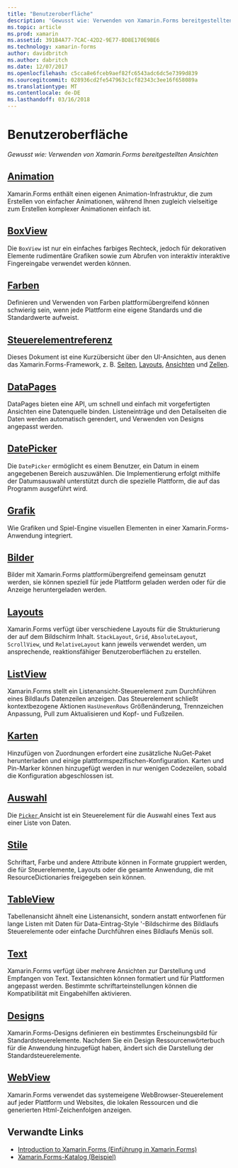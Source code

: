 ```yaml
---
title: "Benutzeroberfläche"
description: 'Gewusst wie: Verwenden von Xamarin.Forms bereitgestellten Ansichten'
ms.topic: article
ms.prod: xamarin
ms.assetid: 391B4A77-7CAC-42D2-9E77-BD8E170E9BE6
ms.technology: xamarin-forms
author: davidbritch
ms.author: dabritch
ms.date: 12/07/2017
ms.openlocfilehash: c5cca8e6fceb9aef82fc6543adc6dc5e7399d839
ms.sourcegitcommit: 028936cd2fe547963c1cf82343c3ee16f658089a
ms.translationtype: MT
ms.contentlocale: de-DE
ms.lasthandoff: 03/16/2018
---
```

# <a name="user-interface"></a>Benutzeroberfläche

_Gewusst wie: Verwenden von Xamarin.Forms bereitgestellten Ansichten_

## <a name="animationanimationindexmd"></a>[Animation](animation/index.md)

Xamarin.Forms enthält einen eigenen Animation-Infrastruktur, die zum Erstellen von einfacher Animationen, während Ihnen zugleich vielseitige zum Erstellen komplexer Animationen einfach ist.

## <a name="boxviewboxviewmd"></a>[BoxView](boxview.md)

Die `BoxView` ist nur ein einfaches farbiges Rechteck, jedoch für dekorativen Elemente rudimentäre Grafiken sowie zum Abrufen von interaktiv interaktive Fingereingabe verwendet werden können.

## <a name="colorscolorsmd"></a>[Farben](colors.md)

Definieren und Verwenden von Farben plattformübergreifend können schwierig sein, wenn jede Plattform eine eigene Standards und die Standardwerte aufweist.

## <a name="controls-referencecontrolsindexmd"></a>[Steuerelementreferenz](controls/index.md)

Dieses Dokument ist eine Kurzübersicht über den UI-Ansichten, aus denen das Xamarin.Forms-Framework, z. B. [Seiten](~/xamarin-forms/user-interface/controls/pages.md), [Layouts](~/xamarin-forms/user-interface/controls/layouts.md), [Ansichten](~/xamarin-forms/user-interface/controls/views.md) und [Zellen](~/xamarin-forms/user-interface/controls/cells.md).

## <a name="datapagesdatapagesindexmd"></a>[DataPages](datapages/index.md)

DataPages bieten eine API, um schnell und einfach mit vorgefertigten Ansichten eine Datenquelle binden. Listeneinträge und den Detailseiten die Daten werden automatisch gerendert, und Verwenden von Designs angepasst werden.

## <a name="datepickerdatepickermd"></a>[DatePicker](datepicker.md)

Die `DatePicker` ermöglicht es einem Benutzer, ein Datum in einem angegebenen Bereich auszuwählen. Die Implementierung erfolgt mithilfe der Datumsauswahl unterstützt durch die spezielle Plattform, die auf das Programm ausgeführt wird.

## <a name="graphicsgraphicsindexmd"></a>[Grafik](graphics/index.md)

Wie Grafiken und Spiel-Engine visuellen Elementen in einer Xamarin.Forms-Anwendung integriert.

## <a name="imagesimagesmd"></a>[Bilder](images.md)

Bilder mit Xamarin.Forms plattformübergreifend gemeinsam genutzt werden, sie können speziell für jede Plattform geladen werden oder für die Anzeige heruntergeladen werden.

## <a name="layoutslayoutsindexmd"></a>[Layouts](layouts/index.md)

Xamarin.Forms verfügt über verschiedene Layouts für die Strukturierung der auf dem Bildschirm Inhalt. `StackLayout`, `Grid`, `AbsoluteLayout`, `ScrollView`, und `RelativeLayout` kann jeweils verwendet werden, um ansprechende, reaktionsfähiger Benutzeroberflächen zu erstellen.

## <a name="listviewlistviewindexmd"></a>[ListView](listview/index.md)

Xamarin.Forms stellt ein Listenansicht-Steuerelement zum Durchführen eines Bildlaufs Datenzeilen anzeigen. Das Steuerelement schließt kontextbezogene Aktionen `HasUnevenRows` Größenänderung, Trennzeichen Anpassung, Pull zum Aktualisieren und Kopf- und Fußzeilen.

## <a name="mapsmapmd"></a>[Karten](map.md)

Hinzufügen von Zuordnungen erfordert eine zusätzliche NuGet-Paket herunterladen und einige plattformspezifischen-Konfiguration. Karten und Pin-Marker können hinzugefügt werden in nur wenigen Codezeilen, sobald die Konfiguration abgeschlossen ist.

## <a name="pickerpickerindexmd"></a>[Auswahl](picker/index.md)

Die [ `Picker` ](https://developer.xamarin.com/api/type/Xamarin.Forms.Picker/) Ansicht ist ein Steuerelement für die Auswahl eines Text aus einer Liste von Daten.

## <a name="stylesstylesindexmd"></a>[Stile](styles/index.md)

Schriftart, Farbe und andere Attribute können in Formate gruppiert werden, die für Steuerelemente, Layouts oder die gesamte Anwendung, die mit ResourceDictionaries freigegeben sein können.

## <a name="tableviewtableviewmd"></a>[TableView](tableview.md)

Tabellenansicht ähnelt eine Listenansicht, sondern anstatt entworfenen für lange Listen mit Daten für Data-Eintrag-Style '-Bildschirme des Bildlaufs Steuerelemente oder einfache Durchführen eines Bildlaufs Menüs soll.

## <a name="texttextindexmd"></a>[Text](text/index.md)

Xamarin.Forms verfügt über mehrere Ansichten zur Darstellung und Empfangen von Text. Textansichten können formatiert und für Plattformen angepasst werden. Bestimmte schriftarteinstellungen können die Kompatibilität mit Eingabehilfen aktivieren.

## <a name="themesthemesindexmd"></a>[Designs](themes/index.md)

Xamarin.Forms-Designs definieren ein bestimmtes Erscheinungsbild für Standardsteuerelemente. Nachdem Sie ein Design Ressourcenwörterbuch für die Anwendung hinzugefügt haben, ändert sich die Darstellung der Standardsteuerelemente.

## <a name="webviewwebviewmd"></a>[WebView](webview.md)

Xamarin.Forms verwendet das systemeigene WebBrowser-Steuerelement auf jeder Plattform und Websites, die lokalen Ressourcen und die generierten Html-Zeichenfolgen anzeigen.


## <a name="related-links"></a>Verwandte Links

- [Introduction to Xamarin.Forms (Einführung in Xamarin.Forms)](~/xamarin-forms/get-started/introduction-to-xamarin-forms.md)
- [Xamarin.Forms-Katalog (Beispiel)](https://developer.xamarin.com/samples/FormsGallery/)
